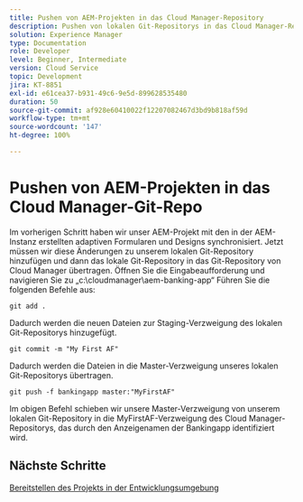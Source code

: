 ```yaml
---
title: Pushen von AEM-Projekten in das Cloud Manager-Repository
description: Pushen von lokalen Git-Repositorys in das Cloud Manager-Repository
solution: Experience Manager
type: Documentation
role: Developer
level: Beginner, Intermediate
version: Cloud Service
topic: Development
jira: KT-8851
exl-id: e61cea37-b931-49c6-9e5d-899628535480
duration: 50
source-git-commit: af928e60410022f12207082467d3bd9b818af59d
workflow-type: tm+mt
source-wordcount: '147'
ht-degree: 100%

---
```


# Pushen von AEM-Projekten in das Cloud Manager-Git-Repo

Im vorherigen Schritt haben wir unser AEM-Projekt mit den in der AEM-Instanz erstellten adaptiven Formularen und Designs synchronisiert.
Jetzt müssen wir diese Änderungen zu unserem lokalen Git-Repository hinzufügen und dann das lokale Git-Repository in das Git-Repository von Cloud Manager übertragen.
Öffnen Sie die Eingabeaufforderung und navigieren Sie zu „c:\cloudmanager\aem-banking-app“
Führen Sie die folgenden Befehle aus:

```
git add .
```

Dadurch werden die neuen Dateien zur Staging-Verzweigung des lokalen Git-Repositorys hinzugefügt.

```
git commit -m "My First AF"
```

Dadurch werden die Dateien in die Master-Verzweigung unseres lokalen Git-Repositorys übertragen.

```
git push -f bankingapp master:"MyFirstAF"
```

Im obigen Befehl schieben wir unsere Master-Verzweigung von unserem lokalen Git-Repository in die MyFirstAF-Verzweigung des Cloud Manager-Repositorys, das durch den Anzeigenamen der Bankingapp identifiziert wird.

## Nächste Schritte

[Bereitstellen des Projekts in der Entwicklungsumgebung](./deploy-to-dev-environment.md)
